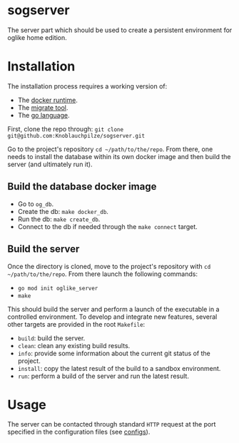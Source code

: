 # sogserver
The server part which should be used to create a persistent environment for oglike home edition.

# Installation

The installation process requires a working version of:
 * The [docker runtime](https://docs.docker.com/install/linux/docker-ce/ubuntu/).
 * The [migrate tool](https://github.com/golang-migrate/migrate).
 * The [go language](https://golang.org/doc/install).

First, clone the repo through:
```git clone git@github.com:Knoblauchpilze/sogserver.git```

Go to the project's repository `cd ~/path/to/the/repo`. From there, one needs to install the database within its own docker image and then build the server (and ultimately run it).

## Build the database docker image

- Go to `og_db`.
- Create the db: `make docker_db`.
- Run the db: `make create_db`.
- Connect to the db if needed through the `make connect` target.

## Build the server

Once the directory is cloned, move to the project's repository with `cd ~/path/to/the/repo`. From there launch the following commands:
 * `go mod init oglike_server`
 * `make`

This should build the server and perform a launch of the executable in a controlled environment. To develop and integrate new features, several other targets are provided in the root `Makefile`:
 * `build`: build the server.
 * `clean`: clean any existing build results.
 * `info`: provide some information about the current git status of the project.
 * `install`: copy the latest result of the build to a sandbox environment.
 * `run`: perform a build of the server and run the latest result.

# Usage

The server can be contacted through standard `HTTP` request at the port specified in the configuration files (see [configs](https://github.com/Knoblauchpilze/sogserver/tree/master/configs)).
